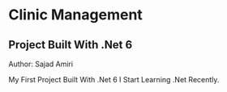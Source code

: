 # Clinic Management
## Project Built With .Net 6

Author: Sajad Amiri


My First Project Built With .Net 6
I Start Learning .Net Recently.